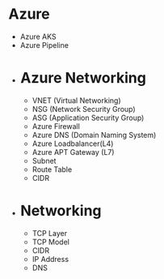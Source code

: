 # Azure 
 
- Azure AKS
- Azure Pipeline
- # Azure Networking
     - VNET (Virtual Networking)
     - NSG (Network Security Group)
     - ASG (Application Security Group)
     - Azure Firewall
     - Azure DNS (Domain Naming System)
     - Azure Loadbalancer(L4)
     - Azure APT Gateway (L7)
     - Subnet
     - Route Table
     - CIDR
- # Networking
     - TCP Layer
     - TCP Model
     - CIDR
     - IP Address
     - DNS

  